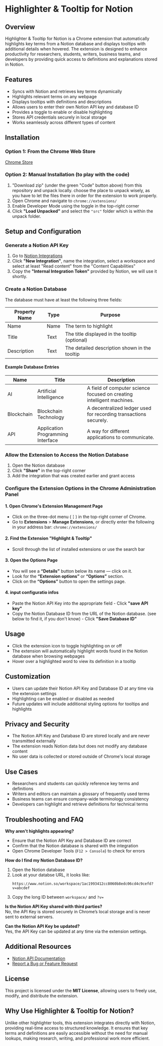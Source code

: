 # Highlighter & Tooltip for Notion  

## Overview  
Highlighter & Tooltip for Notion is a Chrome extension that automatically highlights key terms from a Notion database and displays tooltips with additional details when hovered. The extension is designed to enhance productivity for researchers, students, writers, business teams, and developers by providing quick access to definitions and explanations stored in Notion.  

## Features  
- Syncs with Notion and retrieves key terms dynamically  
- Highlights relevant terms on any webpage  
- Displays tooltips with definitions and descriptions  
- Allows users to enter their own Notion API key and database ID  
- Provides a toggle to enable or disable highlighting  
- Stores API credentials securely in local storage  
- Works seamlessly across different types of content  

## Installation  

### Option 1: From the Chrome Web Store  
[Chrome Store](https://chromewebstore.google.com/detail/highlight-tooltip/aaafohfphgcnhgfmglfcdphbpkiaiknn) 

### Option 2: Manual Installation (to play with the code)
1. "Download zip" (under the green "Code" button above) from this repository and unpack locally. choose the place to unpack wisely, as you have to let the files there in order for the extension to work properly.
2. Open Chrome and navigate to `chrome://extensions/`  
3. Enable Developer Mode using the toggle in the top-right corner  
4. Click **"Load Unpacked"** and select the `"src"` folder which is within the unpack folder.  

## Setup and Configuration  

### Generate a Notion API Key  
1. Go to [Notion Integrations](https://www.notion.so/my-integrations)  
2. Click **"New Integration"**, name the integration, select a workspace and select at least "Read content" from the "Content Capabilities"  
3. Copy the **"Internal Integration Token"** provided by Notion, we will use it shortly.

### Create a Notion Database  
The database must have at least the following three fields:

| **Property Name** | **Type**  | **Purpose**                                       |
|--------------|-------|-------------------------------------------------|
| Name         | Name | The term to highlight                           |
| Title        | Text  | The title displayed in the tooltip (optional)  |
| Description  | Text  | The detailed description shown in the tooltip  |

#### Example Database Entries

| Name       | Title                         | Description                                                     |
|-----------|-----------------------------|-----------------------------------------------------------------|
| AI        | Artificial Intelligence      | A field of computer science focused on creating intelligent machines. |
| Blockchain| Blockchain Technology       | A decentralized ledger used for recording transactions securely. |
| API       | Application Programming Interface | A way for different applications to communicate. |

### Allow the Extension to Access the Notion Database  
1. Open the Notion database  
2. Click **"Share"** in the top-right corner  
3. Add the integration that was created earlier and grant access  

### Configure the Extension Options in the Chrome Administration Panel

#### 1. Open Chrome's Extension Management Page
- Click on the three-dot menu (**⋮**) in the top-right corner of Chrome.  
- Go to **Extensions** > **Manage Extensions**, or directly enter the following in your address bar:  `chrome://extensions/`

#### 2. Find the Extension "Highlight & Tooltip"
- Scroll through the list of installed extensions or use the search bar

#### 3. Open the Options Page
- You will see a **“Details”** button below its name — click on it.  
- Look for the **“Extension options”** or **“Options”** section.  
- Click on the **“Options”** button to open the settings page.

#### 4. input configuratio infos
- Paste the Notion API Key into the appropriate field  - Click **"save API key"**
- Copy the Notion Database ID from the URL of the Notion database. (see below to find it, if you don't know) - Click **"Save Database ID"**  

## Usage
- Click the extension icon to toggle highlighting on or off  
- The extension will automatically highlight words found in the Notion database when browsing webpages  
- Hover over a highlighted word to view its definition in a tooltip  

## Customization  
- Users can update their Notion API Key and Database ID at any time via the extension settings  
- Highlighting can be enabled or disabled as needed  
- Future updates will include additional styling options for tooltips and highlights  

## Privacy and Security  
- The Notion API Key and Database ID are stored locally and are never transmitted externally  
- The extension reads Notion data but does not modify any database content  
- No user data is collected or stored outside of Chrome's local storage  

## Use Cases  
- Researchers and students can quickly reference key terms and definitions  
- Writers and editors can maintain a glossary of frequently used terms  
- Business teams can ensure company-wide terminology consistency  
- Developers can highlight and retrieve definitions for technical terms  

## Troubleshooting and FAQ  

**Why aren't highlights appearing?**  
- Ensure that the Notion API Key and Database ID are correct  
- Confirm that the Notion database is shared with the integration  
- Open Chrome Developer Tools (`F12 > Console`) to check for errors  

**How do I find my Notion Database ID?**  
1. Open the Notion database  
2. Look at your databse URL, it looks like:  
   ```
   https://www.notion.so/workspace/1ac1993412cc8060b8edc06cd4c9cefd?v=abcdef
   ```
3. Copy the long ID between `workspace/`  and `?v=`

**Is the Notion API Key shared with third parties?**  
No, the API Key is stored securely in Chrome’s local storage and is never sent to external servers.  

**Can the Notion API Key be updated?**  
Yes, the API Key can be updated at any time via the extension settings.  

## Additional Resources  
- [Notion API Documentation](https://developers.notion.com)  
- [Report a Bug or Feature Request](https://github.com/kriss2013/highlight-tooltip-for-notion/issues)  

## License  
This project is licensed under the **MIT License**, allowing users to freely use, modify, and distribute the extension.  

## Why Use Highlighter & Tooltip for Notion?  
Unlike other highlighter tools, this extension integrates directly with Notion, providing real-time access to structured knowledge. It ensures that key terms and definitions are easily accessible without the need for manual lookups, making research, writing, and professional work more efficient.
